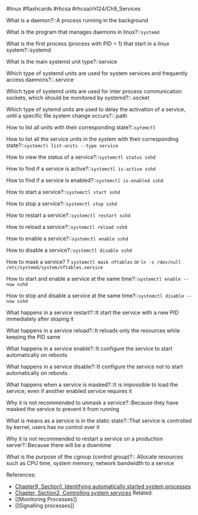 #linux #flashcards #rhcsa #rhcsa/rh124/Ch9_Services

What is a daemon?::A process running in the background
<!--SR:!2023-08-08,4,270-->

What is the program that manages daemons in linux?::`systemd`
<!--SR:!2023-08-08,4,270-->

What is the first process (process with PID = 1) that start in a linux system?::systemd
<!--SR:!2023-08-07,3,250-->

What is the main systemd unit type?::service
<!--SR:!2023-08-08,4,270-->

Which type of systemd units are used for system services and frequently access daemons?::.service
<!--SR:!2023-08-08,4,270-->

Which type of systemd units are used for inter process communication sockets, which should be monitored by systemd?::.socket
<!--SR:!2023-08-08,4,270-->

Which type of sytemd units are used to delay the activation of a service, until a specific file system change occurs?::.path
<!--SR:!2023-08-05,1,230-->

How to list all units with their corresponding state?::`sytemctl`
<!--SR:!2023-08-07,3,250-->

How to list all the service units in the system with their corresponding state?::`systemctl list-units --type service`
<!--SR:!2023-08-08,4,270-->

How to view the status of a service?::`systemctl status sshd`
<!--SR:!2023-08-08,4,270-->

How to find if a service is active?::`systemctl is-active sshd`
<!--SR:!2023-08-08,4,270-->

How to find if a service is enabled?::`systemctl is-enabled sshd`
<!--SR:!2023-08-08,4,270-->

How to start a service?::`systemctl start sshd`
<!--SR:!2023-08-08,4,270-->

How to stop a service?::`systemctl stop sshd`
<!--SR:!2023-08-08,4,270-->

How to restart a service?::`systemctl restart sshd`
<!--SR:!2023-08-08,4,270-->

How to reload a service?::`systemctl reload sshd`
<!--SR:!2023-08-08,4,270-->

How to enable a service?::`systemctl enable sshd`
<!--SR:!2023-08-08,4,270-->

How to disable a service?::`systemctl disable sshd`
<!--SR:!2023-08-08,4,270-->

How to mask a service?
?
`systemctl mask nftables` or 
`ln -s /dev/null /etc/systemd/system/nftables.service`
<!--SR:!2023-08-08,4,270-->

How to start and enable a service at the same time?::`systemctl enable --now sshd`
<!--SR:!2023-08-08,4,270-->

How to stop and disable a service at the same time?::`systemctl disable --now sshd`
<!--SR:!2023-08-08,4,270-->

What happens in a service restart?::It start the service with a new PID immediately after stoping it
<!--SR:!2023-08-08,4,270-->

What happens in a service reload?::It reloads only the resources while keeping the PID same
<!--SR:!2023-08-08,4,270-->

What happens in a service enable?::It configure the service to start automatically on reboots
<!--SR:!2023-08-08,4,270-->

What happens in a service disable?::It configure the service not to start automatically on reboots.
<!--SR:!2023-08-08,4,270-->

What happens when a service is masked?::It is impossible to load the service, even if another enabled service requires it
<!--SR:!2023-08-07,3,250-->

Why it is not recommended to unmask a service?::Because they have masked the service to prevent it from running
<!--SR:!2023-08-08,4,270-->

What is means as a service is in the static state?::That service is controlled by kernel, users has no control over it
<!--SR:!2023-08-08,4,270-->

Why it is not recommended to restart a service on a production server?::Because there will be a downtime
<!--SR:!2023-08-08,4,270-->

What is the purpose of the cgroup (control group)?:: Allocate resources such as CPU time, system memory, network bandwidth to a service
<!--SR:!2023-08-08,4,270-->

References:
- [Chapter9, Section1, Identifying automatically started system processes](rh124-rhel8-official-student-workbook.pdf#pageno=pageno=294)
- [Chapter, Section2, Controlling system services](rh124-rhel8-official-student-workbook.pdf#pageno=303)
Related:
- [[Monitoring Processes]]
- [[Signalling processes]]
